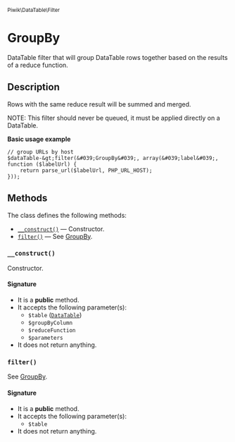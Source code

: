 <small>Piwik\DataTable\Filter</small>

GroupBy
=======

DataTable filter that will group DataTable rows together based on the results of a reduce function.

Description
-----------

Rows with the same reduce result will be summed and merged.

NOTE: This filter should never be queued, it must be applied directly on a DataTable.

**Basic usage example**

    // group URLs by host
    $dataTable-&gt;filter(&#039;GroupBy&#039;, array(&#039;label&#039;, function ($labelUrl) {
        return parse_url($labelUrl, PHP_URL_HOST);
    }));


Methods
-------

The class defines the following methods:

- [`__construct()`](#__construct) &mdash; Constructor.
- [`filter()`](#filter) &mdash; See [GroupBy](#).

### `__construct()` <a name="__construct"></a>

Constructor.

#### Signature

- It is a **public** method.
- It accepts the following parameter(s):
    - `$table` ([`DataTable`](../../../Piwik/DataTable.md))
    - `$groupByColumn`
    - `$reduceFunction`
    - `$parameters`
- It does not return anything.

### `filter()` <a name="filter"></a>

See [GroupBy](#).

#### Signature

- It is a **public** method.
- It accepts the following parameter(s):
    - `$table`
- It does not return anything.

